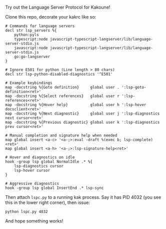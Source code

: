 Try out the Language Server Protocol for Kakoune!

Clone this repo, decorate your kakrc like so:

```kak
# Commands for language servers
decl str lsp_servers %{
    python:pyls
    typescript:node javascript-typescript-langserver/lib/language-server-stdio.js
    javascript:node javascript-typescript-langserver/lib/language-server-stdio.js
    go:go-langserver
}

# Ignore E501 for python (Line length > 80 chars)
decl str lsp-python-disabled-diagnostics '^E501'

# Example keybindings
map -docstring %{Goto definition}     global user . ':lsp-goto-definition<ret>'
map -docstring %{Select references}   global user r ':lsp-references<ret>'
map -docstring %{Hover help}          global user h ':lsp-hover docsclient<ret>'
map -docstring %{Next diagnostic}     global user j ':lsp-diagnostics next cursor<ret>'
map -docstring %{Previous diagnostic} global user k ':lsp-diagnostics prev cursor<ret>'

# Manual completion and signature help when needed
map global insert <a-c> '<a-;>:eval -draft %(exec b; lsp-complete)<ret>'
map global insert <a-h> '<a-;>:lsp-signature-help<ret>'

# Hover and diagnostics on idle
hook -group lsp global NormalIdle .* %{
    lsp-diagnostics cursor
    lsp-hover cursor
}

# Aggressive diagnostics
hook -group lsp global InsertEnd .* lsp-sync
```

Then attach `lspc.py` to a running kak process. Say it has PID 4032 (you see
this in the lower right corner), then issue:

    python lspc.py 4032

And hope something works!

